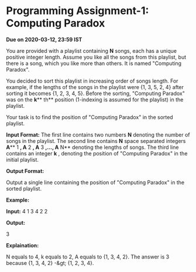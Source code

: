 #
# Programming Assignment-1: Computing Paradox

**Due on 2020-03-12, 23:59 IST**

You are provided with a playlist containing  **N**  songs, each has a unique positive integer length. Assume you like all the songs from this playlist, but there is a song, which you like more than others.
 It is named &quot;Computing Paradox&quot;.

 You decided to sort this playlist in increasing order of songs length. For example, if the lengths of the songs in the playlist were {1, 3, 5, 2, 4} after sorting it becomes {1, 2, 3, 4, 5}.
 Before the sorting, &quot;Computing Paradox&quot; was on the  **k**** th** position (1-indexing is assumed for the playlist) in the playlist.

 Your task is to find the position of &quot;Computing Paradox&quot; in the sorted playlist.

**Input Format:**
 The first line contains two numbers  **N**  denoting the number of songs in the playlist.
 The second line contains  **N**  space separated integers  **A**** 1 ****, A**** 2 ****, A**** 3 ****,..., A**** N** denoting the lengths of songs.
 The third line contains an integer  **k** , denoting the position of &quot;Computing Paradox&quot; in the initial playlist.

**Output Format:**

 Output a single line containing the position of &quot;Computing Paradox&quot; in the sorted playlist.

**Example:**

**Input:**
 4
 1 3 4 2
 2


**Output:**

3

**Explaination:**

N equals to 4, k equals to 2, A equals to {1, 3, 4, 2}. The answer is 3 because {1, 3, 4, 2} -\&gt; {1, 2, 3, 4}.
